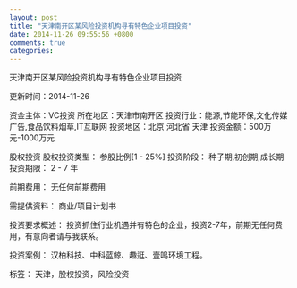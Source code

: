 ```yaml
---
layout: post
title: "天津南开区某风险投资机构寻有特色企业项目投资"
date: 2014-11-26 09:55:56 +0800
comments: true
categories: 
---
```

天津南开区某风险投资机构寻有特色企业项目投资



更新时间：2014-11-26

资金主体：VC投资
所在地区：天津市南开区
投资行业：能源,节能环保,文化传媒广告,食品饮料烟草,IT互联网
投资地区：北京 河北省 天津
投资金额：500万元-1000万元

股权投资
股权投资类型：
                            参股比例[1 - 25%] 
                                                                                投资阶段：
                            种子期,初创期,成长期 
                                                                                                                                        投资期限：
                            2 - 7 年

前期费用：
无任何前期费用

需提供资料：
商业/项目计划书

投资要求概述：
投资抓住行业机遇并有特色的企业，投资2-7年，前期无任何费用，有意向者请与我联系。

投资案例：
汉柏科技、中科蓝鲸、趣逛、壹鸣环境工程。

标签：
天津，股权投资，风险投资

